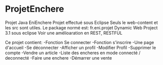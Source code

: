 # ProjetEnchere
Projet Java EniEnchere
Projet effectué sous Eclipse
Seuls le web-content et les src sont utiles.
Le package normé est: fr.eni.projet
Dynamic Web Project 3.1 sous eclipse
Voir une amélioaration en REST, RESTFUL

Ce projet contient:
-Fonction Se connecter
-Fonction s'inscrire
-Une page d'accueil
-Se déconnecter
-Afficher un profil
-Modifier Profil
-Supprimer le compte
-Vendre un article
-Liste des encheres en mode connecté / deconnecté
-Faire une enchere
-Démarrer une vente
